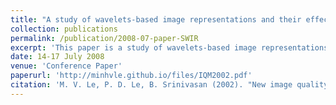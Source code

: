 ```yaml
---
title: "A study of wavelets-based image representations and their effectiveness"
collection: publications
permalink: /publication/2008-07-paper-SWIR
excerpt: 'This paper is a study of wavelets-based image representations and their effectiveness.'
date: 14-17 July 2008
venue: 'Conference Paper'
paperurl: 'http://minhvle.github.io/files/IQM2002.pdf'
citation: 'M. V. Le, P. D. Le, B. Srinivasan (2002). "New image quality measure based on wavelet transform", <i>Proceedings of the IASTED International Conference on Applied Modelling and Simulation, Boston, MA, USA, 4-6 November 2002</i>.'
---
```

